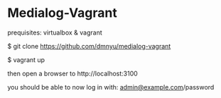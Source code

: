 Medialog-Vagrant
================

prequisites: virtualbox & vagrant

$ git clone https://github.com/dmnyu/medialog-vagrant

$ vagrant up

then open a browser to http://localhost:3100

you should be able to now log in with: admin@example.com/password
